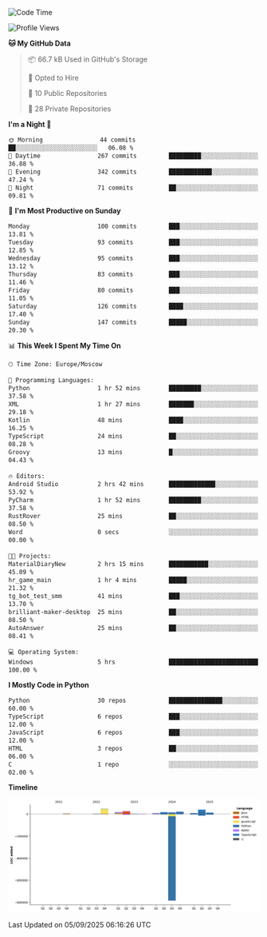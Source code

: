 <!--START_SECTION:waka-->
![Code Time](http://img.shields.io/badge/Code%20Time-811%20hrs%2031%20mins-blue)

![Profile Views](http://img.shields.io/badge/Profile%20Views-1-blue)

**🐱 My GitHub Data** 

> 📦 66.7 kB Used in GitHub's Storage 
 > 
> 💼 Opted to Hire
 > 
> 📜 10 Public Repositories 
 > 
> 🔑 28 Private Repositories 
 > 
**I'm a Night 🦉** 

```text
🌞 Morning                44 commits          ██░░░░░░░░░░░░░░░░░░░░░░░   06.08 % 
🌆 Daytime                267 commits         █████████░░░░░░░░░░░░░░░░   36.88 % 
🌃 Evening                342 commits         ████████████░░░░░░░░░░░░░   47.24 % 
🌙 Night                  71 commits          ██░░░░░░░░░░░░░░░░░░░░░░░   09.81 % 
```
📅 **I'm Most Productive on Sunday** 

```text
Monday                   100 commits         ███░░░░░░░░░░░░░░░░░░░░░░   13.81 % 
Tuesday                  93 commits          ███░░░░░░░░░░░░░░░░░░░░░░   12.85 % 
Wednesday                95 commits          ███░░░░░░░░░░░░░░░░░░░░░░   13.12 % 
Thursday                 83 commits          ███░░░░░░░░░░░░░░░░░░░░░░   11.46 % 
Friday                   80 commits          ███░░░░░░░░░░░░░░░░░░░░░░   11.05 % 
Saturday                 126 commits         ████░░░░░░░░░░░░░░░░░░░░░   17.40 % 
Sunday                   147 commits         █████░░░░░░░░░░░░░░░░░░░░   20.30 % 
```


📊 **This Week I Spent My Time On** 

```text
🕑︎ Time Zone: Europe/Moscow

💬 Programming Languages: 
Python                   1 hr 52 mins        █████████░░░░░░░░░░░░░░░░   37.58 % 
XML                      1 hr 27 mins        ███████░░░░░░░░░░░░░░░░░░   29.18 % 
Kotlin                   48 mins             ████░░░░░░░░░░░░░░░░░░░░░   16.25 % 
TypeScript               24 mins             ██░░░░░░░░░░░░░░░░░░░░░░░   08.28 % 
Groovy                   13 mins             █░░░░░░░░░░░░░░░░░░░░░░░░   04.43 % 

🔥 Editors: 
Android Studio           2 hrs 42 mins       █████████████░░░░░░░░░░░░   53.92 % 
PyCharm                  1 hr 52 mins        █████████░░░░░░░░░░░░░░░░   37.58 % 
RustRover                25 mins             ██░░░░░░░░░░░░░░░░░░░░░░░   08.50 % 
Word                     0 secs              ░░░░░░░░░░░░░░░░░░░░░░░░░   00.00 % 

🐱‍💻 Projects: 
MaterialDiaryNew         2 hrs 15 mins       ███████████░░░░░░░░░░░░░░   45.09 % 
hr_game_main             1 hr 4 mins         █████░░░░░░░░░░░░░░░░░░░░   21.32 % 
tg_bot_test_smm          41 mins             ███░░░░░░░░░░░░░░░░░░░░░░   13.70 % 
brilliant-maker-desktop  25 mins             ██░░░░░░░░░░░░░░░░░░░░░░░   08.50 % 
AutoAnswer               25 mins             ██░░░░░░░░░░░░░░░░░░░░░░░   08.41 % 

💻 Operating System: 
Windows                  5 hrs               █████████████████████████   100.00 % 
```

**I Mostly Code in Python** 

```text
Python                   30 repos            ███████████████░░░░░░░░░░   60.00 % 
TypeScript               6 repos             ███░░░░░░░░░░░░░░░░░░░░░░   12.00 % 
JavaScript               6 repos             ███░░░░░░░░░░░░░░░░░░░░░░   12.00 % 
HTML                     3 repos             ██░░░░░░░░░░░░░░░░░░░░░░░   06.00 % 
C                        1 repo              ░░░░░░░░░░░░░░░░░░░░░░░░░   02.00 % 
```



**Timeline**

![Lines of Code chart](https://raw.githubusercontent.com/adlemx/adlemx/main/assets/bar_graph.png)


 Last Updated on 05/09/2025 06:16:26 UTC
<!--END_SECTION:waka-->
